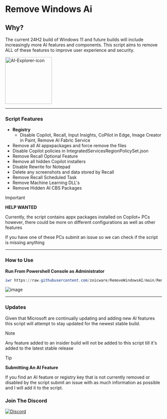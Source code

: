 # Remove Windows Ai
## Why?
The current 24H2 build of Windows 11 and future builds will include increasingly more AI features and components. This script aims to remove ALL of these features to improve user experience and security. 

<img width="150" alt="AI-Explorer-icon" src="https://github.com/zoicware/RemoveWindowsAI/assets/118035521/33efb033-c935-416c-977d-777bb69a3737">


----------------------



### Script Features
 - **Registry** 
   - Disable Copilot, Recall, Input Insights, CoPilot in Edge, Image Creator in Paint, Remove AI Fabric Service
 - Remove all AI appxpackages and force remove the files
 - Disable Copilot policies in IntegratedServicesRegionPolicySet.json
 - Remove Recall Optional Feature
 - Remove all hidden Copilot installers
 - Disable Rewrite for Notepad
 - Delete any screenshots and data stored by Recall
 - Remove Recall Scheduled Task
 - Remove Machine Learning DLL's
 - Remove Hidden AI CBS Packages

> [!IMPORTANT]  
> **HELP WANTED**
>
> Currently, the script contains appx packages installed on Copilot+ PCs however, there could be more on different configurations as well as other features
> 
> If you have one of these PCs submit an issue so we can check if the script is missing anything

---

 ### How to Use
 **Run From Powershell Console as Administrator**
 ```PowerShell
 iwr https://raw.githubusercontent.com/zoicware/RemoveWindowsAI/main/RemoveWindowsAi.ps1 | iex
 ```
 


![image](https://github.com/user-attachments/assets/be4c29da-8a60-43e7-a63b-5d4415cc31a6)

---

### Updates

Given that Microsoft are continually updating and adding new AI features this script will attempt to stay updated for the newest stable build.

 > [!NOTE]  
> Any feature added to an insider build will not be added to this script till it's added to the latest stable release

 
> [!TIP]
> **Submitting An AI Feature**
>
> If you find an AI feature or registry key that is not currently removed or disabled by the script submit an issue with as much information as possible and I will add it to the script.


### Join The Discord

[![Discord](https://discordapp.com/api/guilds/1173717737017716777/widget.png?style=banner1)](https://discord.gg/VsC7XS5vgA)


